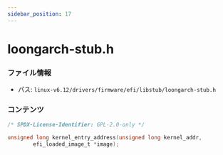 ```yaml
---
sidebar_position: 17
---
```

# loongarch-stub.h

### ファイル情報

- パス: `linux-v6.12/drivers/firmware/efi/libstub/loongarch-stub.h`

### コンテンツ

```h
/* SPDX-License-Identifier: GPL-2.0-only */

unsigned long kernel_entry_address(unsigned long kernel_addr,
		efi_loaded_image_t *image);

```
